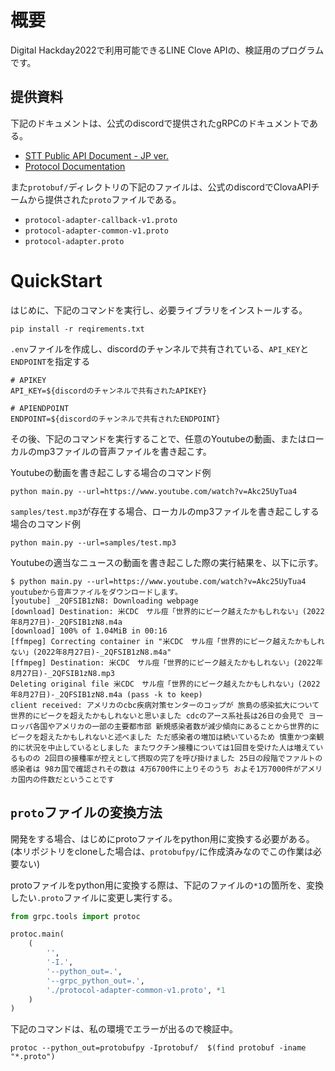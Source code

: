 # 概要

Digital Hackday2022で利用可能できるLINE Clove APIの、検証用のプログラムです。

## 提供資料
下記のドキュメントは、公式のdiscordで提供されたgRPCのドキュメントである。

- [STT Public API Document - JP ver.](docs/jp.md)
- [Protocol Documentation](docs/protocol,md)

また`protobuf/`ディレクトリの下記のファイルは、公式のdiscordでClovaAPIチームから提供された`proto`ファイルである。

- `protocol-adapter-callback-v1.proto`
- `protocol-adapter-common-v1.proto`
- `protocol-adapter.proto`

# QuickStart

はじめに、下記のコマンドを実行し、必要ライブラリをインストールする。

```sh:
pip install -r reqirements.txt
```

`.env`ファイルを作成し、discordのチャンネルで共有されている、`API_KEY`と`ENDPOINT`を指定する

```txt:.env
# APIKEY
API_KEY=${discordのチャンネルで共有されたAPIKEY}

# APIENDPOINT
ENDPOINT=${discordのチャンネルで共有されたENDPOINT}
```

その後、下記のコマンドを実行することで、任意のYoutubeの動画、またはローカルのmp3ファイルの音声ファイルを書き起こす。

Youtubeの動画を書き起こしする場合のコマンド例

```sh:
python main.py --url=https://www.youtube.com/watch?v=Akc25UyTua4
```

`samples/test.mp3`が存在する場合、ローカルのmp3ファイルを書き起こしする場合のコマンド例

```sh:
python main.py --url=samples/test.mp3
```

Youtubeの適当なニュースの動画を書き起こした際の実行結果を、以下に示す。

```sh:
$ python main.py --url=https://www.youtube.com/watch?v=Akc25UyTua4
youtubeから音声ファイルをダウンロードします。
[youtube] _2QFSIB1zN8: Downloading webpage
[download] Destination: 米CDC　サル痘「世界的にピーク越えたかもしれない」(2022年8月27日)-_2QFSIB1zN8.m4a
[download] 100% of 1.04MiB in 00:16
[ffmpeg] Correcting container in "米CDC　サル痘「世界的にピーク越えたかもしれない」(2022年8月27日)-_2QFSIB1zN8.m4a"
[ffmpeg] Destination: 米CDC　サル痘「世界的にピーク越えたかもしれない」(2022年8月27日)-_2QFSIB1zN8.mp3
Deleting original file 米CDC　サル痘「世界的にピーク越えたかもしれない」(2022年8月27日)-_2QFSIB1zN8.m4a (pass -k to keep)
client received: アメリカのcbc疾病対策センターのコップが 旅島の感染拡大について 世界的にピークを超えたかもしれないと思いました cdcのアース系社長は26日の会見で ヨーロッパ各国やアメリカの一部の主要都市部 新規感染者数が減少傾向にあることから世界的にピークを超えたかもしれないと述べました ただ感染者の増加は続いているため 慎重かつ楽観的に状況を中止しているとしました またワクチン接種については1回目を受けた人は増えているものの 2回目の接種率が控えとして摂取の完了を呼び掛けました 25日の段階でファルトの感染者は 98カ国で確認されその数は 4万6700件に上りそのうち およそ1万7000件がアメリカ国内の件数だということです

```

## `proto`ファイルの変換方法

開発をする場合、はじめにprotoファイルをpython用に変換する必要がある。(本リポジトリをcloneした場合は、`protobufpy/`に作成済みなのでこの作業は必要ない)

protoファイルをpython用に変換する際は、下記のファイルの`*1`の箇所を、変換したい`.proto`ファイルに変更し実行する。

```sh:protobuf/codegen.py
from grpc.tools import protoc

protoc.main(
    (
        '',
        '-I.',
        '--python_out=.',
        '--grpc_python_out=.',
        './protocol-adapter-common-v1.proto', *1
    )
)
```

下記のコマンドは、私の環境でエラーが出るので検証中。

```sh:
protoc --python_out=protobufpy -Iprotobuf/  $(find protobuf -iname "*.proto")
```
